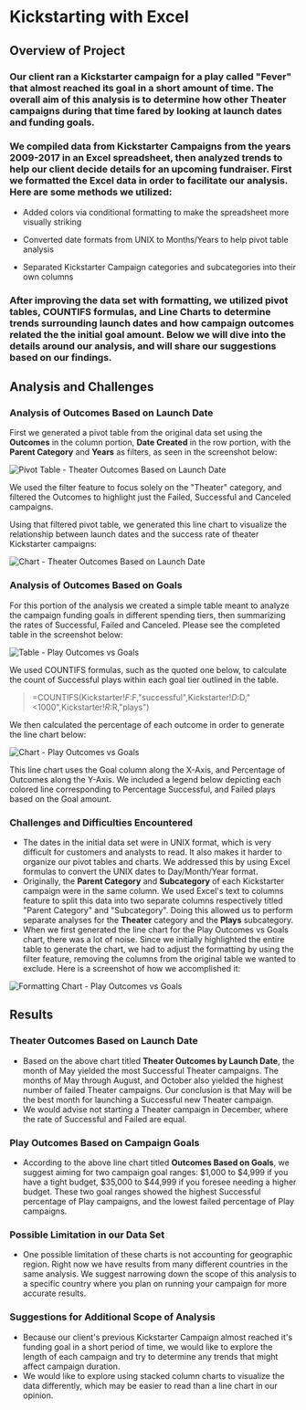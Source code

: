 # Kickstarting with Excel

## Overview of Project

### Our client ran a Kickstarter campaign for a play called "Fever" that almost reached its goal in a short amount of time. The overall aim of this analysis is to determine how other Theater campaigns during that time fared by looking at launch dates and funding goals.

### We compiled data from Kickstarter Campaigns from the years 2009-2017 in an Excel spreadsheet, then analyzed trends to help our client decide details for an upcoming fundraiser. First we formatted the Excel data in order to facilitate our analysis. Here are some methods we utilized: 

- Added colors via conditional formatting to make the spreadsheet more visually striking

- Converted date formats from UNIX to Months/Years to help pivot table analysis

- Separated Kickstarter Campaign categories and subcategories into their own columns

### After improving the data set with formatting, we utilized pivot tables, COUNTIFS formulas, and Line Charts to determine trends surrounding launch dates and how campaign outcomes related the the initial goal amount. Below we will dive into the details around our analysis, and will share our suggestions based on our findings.

## Analysis and Challenges

### Analysis of Outcomes Based on Launch Date

First we generated a pivot table from the original data set using the **Outcomes** in the column portion, **Date Created** in the row portion, with the **Parent Category** and **Years** as filters, as seen in the screenshot below:

![Pivot Table - Theater Outcomes Based on Launch Date](https://github.com/rivas-j/kickstarter-analysis/blob/8768d94373275b37a591f8606f02490f6646e1a3/Resources/Pivot_Table_Theater_Outcomes_vs_Launch.png)

We used the filter feature to focus solely on the "Theater" category, and filtered the Outcomes to highlight just the Failed, Successful and Canceled campaigns.

Using that filtered pivot table, we generated this line chart to visualize the relationship between launch dates and the success rate of theater Kickstarter campaigns:

![Chart - Theater Outcomes Based on Launch Date](https://github.com/rivas-j/kickstarter-analysis/blob/5a990a44e53bcde5722ba97e0bd8fb429a922622/Resources/Theater_Outcomes_vs_Launch.png)

### Analysis of Outcomes Based on Goals

For this portion of the analysis we created a simple table meant to analyze the campaign funding goals in different spending tiers, then summarizing the rates of Successful, Failed and Canceled. Please see the completed table in the screenshot below:

![Table - Play Outcomes vs Goals](https://github.com/rivas-j/kickstarter-analysis/blob/763dc868a1c70b7a35fb8e169b8e17f5dfaa4438/Resources/Table_Outcomes_vs_Goals.png)

We used COUNTIFS formulas, such as the quoted one below, to calculate the count of Successful plays within each goal tier outlined in the table.

> =COUNTIFS(Kickstarter!$F:$F,"successful",Kickstarter!$D:$D,"<1000",Kickstarter!$R:$R,"plays")

We then calculated the percentage of each outcome in order to generate the line chart below:

![Chart - Play Outcomes vs Goals](https://github.com/rivas-j/kickstarter-analysis/blob/5a990a44e53bcde5722ba97e0bd8fb429a922622/Resources/Outcomes_vs_Goals.png)

This line chart uses the Goal column along the X-Axis, and Percentage of Outcomes along the Y-Axis. We included a legend below depicting each colored line corresponding to Percentage Successful, and Failed plays based on the Goal amount.

### Challenges and Difficulties Encountered
- The dates in the initial data set were in UNIX format, which is very difficult for customers and analysts to read. It also makes it harder to organize our pivot tables and charts. We addressed this by using Excel formulas to convert the UNIX dates to Day/Month/Year format.
- Originally, the **Parent Category** and **Subcategory** of each Kickstarter campaign were in the same column. We used Excel's text to columns feature to split this data into two separate columns respectively titled "Parent Category" and "Subcategory". Doing this allowed us to perform separate analyses for the **Theater** category and the **Plays** subcategory.
- When we first generated the line chart for the Play Outcomes vs Goals chart, there was a lot of noise. Since we initially highlighted the entire table to generate the chart, we had to adjust the formatting by using the filter feature, removing the columns from the original table we wanted to exclude. Here is a screenshot of how we accomplished it:

![Formatting Chart - Play Outcomes vs Goals](https://github.com/rivas-j/kickstarter-analysis/blob/be58b9012a4df8d6539c990a99a9090419ca4001/Resources/Formatting%20-%20Outcomes%20Based%20on%20Goals.png)

## Results

### Theater Outcomes Based on Launch Date
- Based on the above chart titled **Theater Outcomes by Launch Date**, the month of May yielded the most Successful Theater campaigns. The months of May through August, and October also yielded the highest number of failed Theater campaigns. Our conclusion is that May will be the best month for launching a Successful new Theater campaign.
- We would advise not starting a Theater campaign in December, where the rate of Successful and Failed are equal.

### Play Outcomes Based on Campaign Goals
- According to the above line chart titled **Outcomes Based on Goals**, we suggest aiming for two campaign goal ranges: $1,000 to $4,999 if you have a tight budget, $35,000 to $44,999 if you foresee needing a higher budget. These two goal ranges showed the highest Successful percentage of Play campaigns, and the lowest failed percentage of Play campaigns.

### Possible Limitation in our Data Set
- One possible limitation of these charts is not accounting for geographic region. Right now we have results from many different countries in the same analysis.  We suggest narrowing down the scope of this analysis to a specific country where you plan on running your campaign for more accurate results.

### Suggestions for Additional Scope of Analysis
- Because our client's previous Kickstarter Campaign almost reached it's funding goal in a short period of time, we would like to explore the length of each campaign and try to determine any trends that might affect campaign duration.
- We would like to explore using stacked column charts to visualize the data differently, which may be easier to read than a line chart in our opinion.
